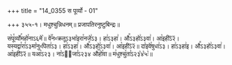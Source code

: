 +++
title = "14_0355 स पूर्व्यो - 01"

+++
३५५-१। मधुश्चुन्निधनम्॥ प्रजापतिरनुष्टुबिन्द्रः॥

स꣥पू꣯र्व्यो꣯महो꣯नाऽ६मे꣥॥ वे꣢꣯नᳲक्रतूऽ३भा꣡इरा꣯नजे꣢ऽ३। हा꣢ऽ३हा꣢। औ꣭ऽ३हो꣢ऽ३वा꣢। आ꣡इहीऽ᳒२᳒। यस्यद्वा꣯रा꣯ऽ३मा꣡नुᳲपिता꣢ऽ३। हा꣢ऽ३हा꣢। औ꣭ऽ३हो꣢ऽ३वा꣢। आ꣡इहीऽ᳒२᳒॥ दा꣡इवे꣯षुधा꣢ऽ३। हा꣢ऽ३हा꣢इ। औ꣭ऽ३हो꣢ऽ३वा꣢। आ꣡इहीऽ᳒२᳒॥ यआ꣡ऽ२३। ना꣡ऽ२᳐जा꣣ऽ२३४ औ꣥꣯हो꣯वा॥ म꣢धुश्चु꣡ता꣣ऽ२३꣡४꣡५ः꣡॥